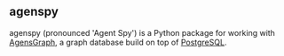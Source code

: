 agenspy 
-------

agenspy (pronounced 'Agent Spy') is a Python package for working with
[AgensGraph](https://github.com/bitnine-oss/agensgraph), a graph database build on top of [PostgreSQL](https://www.postgresql.org/).
